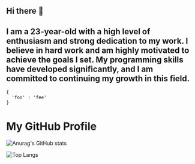 ## Hi there 👋
<h2>
  I am a 23-year-old with a high level of enthusiasm and strong dedication to my work. I believe in hard work and am highly motivated to achieve the goals I set. My programming skills have developed significantly, and I am committed to continuing my growth in this field.  
</h2>

```
{
  'foo' : 'fee'
}
```
# My GitHub Profile

![Anurag's GitHub stats](https://github-readme-stats.vercel.app/api?username=ferrypradana07&show_icons=true&theme=radical)

![Top Langs](https://github-readme-stats.vercel.app/api/top-langs/?username=ferrypradana07&cache_seconds=1&layout=compact)



